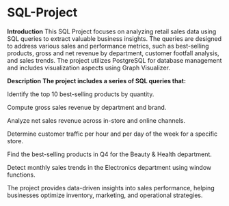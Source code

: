 # SQL-Project
**Introduction**
This SQL Project focuses on analyzing retail sales data using SQL queries to extract valuable business insights. The queries are designed to address various sales and performance metrics, such as best-selling products, gross and net revenue by department, customer footfall analysis, and sales trends. The project utilizes PostgreSQL for database management and includes visualization aspects using Graph Visualizer.

**Description**
**The project includes a series of SQL queries that:**

Identify the top 10 best-selling products by quantity.

Compute gross sales revenue by department and brand.

Analyze net sales revenue across in-store and online channels.

Determine customer traffic per hour and per day of the week for a specific store.

Find the best-selling products in Q4 for the Beauty & Health department.

Detect monthly sales trends in the Electronics department using window functions.

The project provides data-driven insights into sales performance, helping businesses optimize inventory, marketing, and operational strategies.
